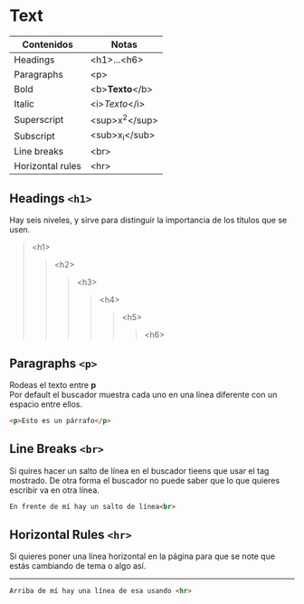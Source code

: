 # Text
| Contenidos | Notas |
| ---------- | ----- |
| Headings | \<h1>...\<h6> |
| Paragraphs | \<p>|
| Bold | \<b>**Texto**\</b> |
| Italic | \<i>*Texto*\</i> |
| Superscript | \<sup>x<sup>2</sup>\</sup> |
| Subscript | \<sub>x<sub>i</sub>\</sub> |
| Line breaks | \<br> |
| Horizontal rules | \<hr> |



## Headings `<h1>`
Hay seis niveles, y sirve para distinguir la importancia de los títulos que se usen.
> \<h1>
>> \<h2>
>>> \<h3>
>>>> \<h4>
>>>>> \<h5>
>>>>>> \<h6>

## Paragraphs `<p>`
Rodeas el texto entre **p**  
Por default el buscador muestra cada uno en una línea diferente con un espacio entre ellos.
~~~html
<p>Esto es un párrafo</p>
~~~

## Line Breaks `<br>`
Si quires hacer un salto de línea en el buscador tieens que usar el tag mostrado. De otra forma el buscador no puede saber que lo que quieres escribir va en otra línea.
~~~html
En frente de mí hay un salto de línea<br>
~~~

## Horizontal Rules `<hr>`
Si quieres poner una línea horizontal en la página para que se note que estás cambiando de tema o algo así.
<hr>  

~~~html 
Arriba de mí hay una línea de esa usando <hr>
~~~



